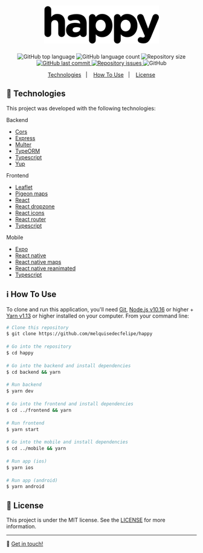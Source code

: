 <h1 align="center">
    <img alt="Happy" src="./.github/logo.svg" />
</h1>

<p align="center">
  <img alt="GitHub top language" src="https://img.shields.io/github/languages/top/melquisedecfelipe/happy.svg">

  <img alt="GitHub language count" src="https://img.shields.io/github/languages/count/melquisedecfelipe/happy.svg">

  <img alt="Repository size" src="https://img.shields.io/github/repo-size/melquisedecfelipe/happy.svg">
  
  <a href="https://github.com/melquisedecfelipe/happy/commits/master">
    <img alt="GitHub last commit" src="https://img.shields.io/github/last-commit/melquisedecfelipe/happy.svg">
  </a>

  <a href="https://github.com/melquisedecfelipe/happy/issues">
    <img alt="Repository issues" src="https://img.shields.io/github/issues/melquisedecfelipe/happy.svg">
  </a>

  <img alt="GitHub" src="https://img.shields.io/github/license/melquisedecfelipe/happy.svg">
</p>

<p align="center">
  <a href="#rocket-technologies">Technologies</a>&nbsp;&nbsp;&nbsp;|&nbsp;&nbsp;&nbsp;
  <a href="#information_source-how-to-use">How To Use</a>&nbsp;&nbsp;&nbsp;|&nbsp;&nbsp;&nbsp;
  <a href="#memo-license">License</a>
</p>

## :rocket: Technologies

This project was developed with the following technologies:

Backend

- [Cors](https://github.com/expressjs/cors)
- [Express](https://expressjs.com/)
- [Multer](https://github.com/expressjs/multer)
- [TypeORM](https://typeorm.io/)
- [Typescript](https://www.typescriptlang.org/)
- [Yup](https://github.com/jquense/yup)

Frontend

- [Leaflet](leafletjs)
- [Pigeon maps](https://github.com/mariusandra/pigeon-maps)
- [React](https://reactjs.org/)
- [React dropzone](https://react-dropzone.js.org/)
- [React icons](https://react-icons.netlify.com/)
- [React router](https://reacttraining.com/react-router/)
- [Typescript](https://www.typescriptlang.org/)

Mobile

- [Expo](https://expo.io/)
- [React native](https://facebook.github.io/react-native/)
- [React native maps](https://github.com/react-native-community/react-native-maps)
- [React native reanimated](https://github.com/software-mansion/react-native-reanimated)
- [Typescript](https://www.typescriptlang.org/)

## :information_source: How To Use

To clone and run this application, you'll need [Git](https://git-scm.com), [Node.js v10.16](https://nodejs.org/) or higher + [Yarn v1.13](https://yarnpkg.com/) or higher installed on your computer. From your command line:

```bash
# Clone this repository
$ git clone https://github.com/melquisedecfelipe/happy

# Go into the repository
$ cd happy

# Go into the backend and install dependencies
$ cd backend && yarn

# Run backend
$ yarn dev

# Go into the frontend and install dependencies
$ cd ../frontend && yarn

# Run frontend
$ yarn start

# Go into the mobile and install dependencies
$ cd ../mobile && yarn

# Run app (ios)
$ yarn ios

# Run app (android)
$ yarn android
```

## :memo: License

This project is under the MIT license. See the [LICENSE](https://github.com/melquisedecfelipe/happy/blob/master/LICENSE) for more information.

---

:wave: [Get in touch!](https://www.linkedin.com/in/melquisedecfelipe/)
